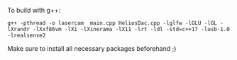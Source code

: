 To build with g++:

```g++ -pthread -o lasercam  main.cpp HeliosDac.cpp -lglfw -lGLU -lGL -lXrandr -lXxf86vm -lXi -lXinerama -lX11 -lrt -ldl -std=c++17 -lusb-1.0 -lrealsense2```

Make sure to install all necessary packages beforehand ;) 
